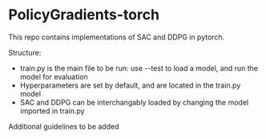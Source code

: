 # PolicyGradients-torch

This repo contains implementations of SAC and DDPG in pytorch. 

Structure:
- train.py is the main file to be run: use --test to load a model, and run the model for evaluation
- Hyperparameters are set by default, and are located in the train.py model
- SAC and DDPG can be interchangably loaded by changing the model imported in train.py

Additional guidelines to be added 

